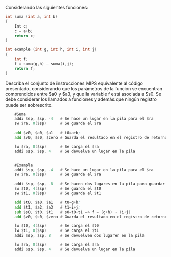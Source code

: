 Considerando las siguientes funciones:  
```c
int suma (int a, int b)
{
    Int c;
    c = a+b;
    return c;
}

int example (int g, int h, int i, int j)
{
    int f;
    f = suma(g,h) – suma(i,j);
    return f;
}
```

Describa el conjunto de instrucciones MIPS equivalente al código presentado,
considerando que los parámetros de la función se encuentran comprendidos entre $a0 y
$a3, y que la variable f está asociada a $s0. Se debe considerar los llamados a funciones
y además que ningún registro puede ser sobrescrito.


```asm
    #Suma
    addi $sp, $sp, -4   # Se hace un lugar en la pila para el $ra
    sw $ra, 0($sp)      # Se guarda el $ra

    add $v0, $a0, $a1   # t0=a+b;
    add $v0, $s0, $zero # Guarda el resultado en el registro de retorno

    lw $ra, 0($sp)      # Se carga el $ra
    addi $sp, $sp, 4    # Se devuelve un lugar en la pila


    #Example
    addi $sp, $sp, -4   # Se hace un lugar en la pila para el $ra
    sw $ra, 0($sp)      # Se guarda el $ra

    addi $sp, $sp, -8   # Se hacen dos lugares en la pila para guardar los temporales
    sw $t0, 4($sp)      # Se guarda el $t0
    sw $t1, 0($sp)      # Se guarda el $t1

    add $t0, $a0, $a1   # t0=g+h;
    add $t1, $a2, $a3   # t1=i+j;
    sub $s0, $t0, $t1   # s0=t0-t1 => f = (g+h) - (i+j) 
    add $v0, $s0, $zero # Guarda el resultado en el registro de retorno

    lw $t0, 4($sp)      # Se carga el $t0
    lw $t1, 0($sp)      # Se carga el $t1
    addi $sp, $sp, 8    # Se devuelven dos lugaren en la pila

    lw $ra, 0($sp)      # Se carga el $ra
    addi $sp, $sp, 4    # Se devuelve un lugar en la pila
```
